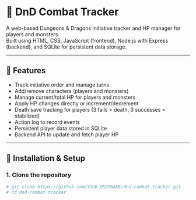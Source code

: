 # 🐉 DnD Combat Tracker

A web-based Dungeons & Dragons initiative tracker and HP manager for players and monsters. <br> Built using HTML, CSS, JavaScript (frontend), Node.js with Express (backend), and SQLite for persistent data storage.

---

## 📂 Features

- Track initiative order and manage turns
- Add/remove characters (players and monsters)
- Manage current/total HP for players and monsters
- Apply HP changes directly or increment/decrement
- Death save tracking for players (3 fails = death, 3 successes = stabilized)
- Action log to record events
- Persistent player data stored in SQLite
- Backend API to update and fetch player HP

---

## 🚀 Installation & Setup

### 1. Clone the repository

```bash
# git clone https://github.com/YOUR_USERNAME/dnd-combat-tracker.git
# cd dnd-combat-tracker
